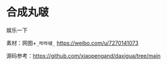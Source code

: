 # 合成丸啵 #

娱乐一下

素材：网图+`_哔哔啵_` https://weibo.com/u/7270141073

源码参考：https://github.com/xiaopengand/daxigua/tree/main